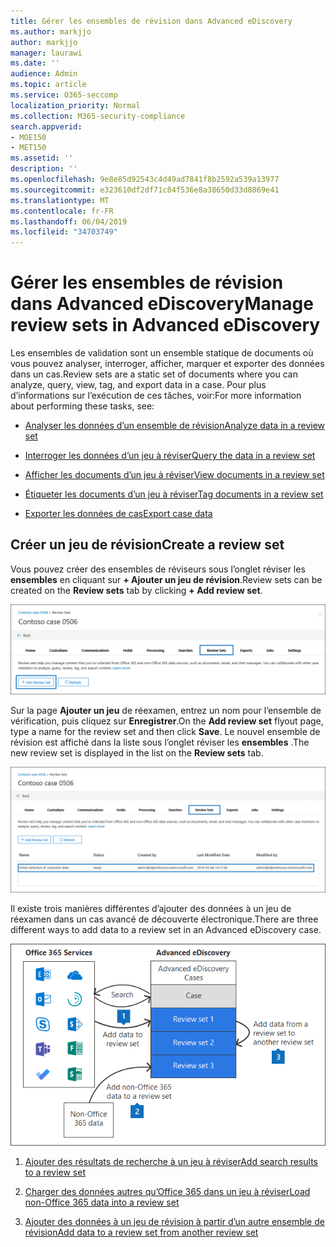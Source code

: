 ```yaml
---
title: Gérer les ensembles de révision dans Advanced eDiscovery
ms.author: markjjo
author: markjjo
manager: laurawi
ms.date: ''
audience: Admin
ms.topic: article
ms.service: O365-seccomp
localization_priority: Normal
ms.collection: M365-security-compliance
search.appverid:
- MOE150
- MET150
ms.assetid: ''
description: ''
ms.openlocfilehash: 9e8e85d92543c4d49ad7841f8b2592a539a13977
ms.sourcegitcommit: e323610df2df71c84f536e8a38650d33d8069e41
ms.translationtype: MT
ms.contentlocale: fr-FR
ms.lasthandoff: 06/04/2019
ms.locfileid: "34703749"
---
```

# <a name="manage-review-sets-in-advanced-ediscovery"></a><span data-ttu-id="b0f7f-102">Gérer les ensembles de révision dans Advanced eDiscovery</span><span class="sxs-lookup"><span data-stu-id="b0f7f-102">Manage review sets in Advanced eDiscovery</span></span>

<span data-ttu-id="b0f7f-103">Les ensembles de validation sont un ensemble statique de documents où vous pouvez analyser, interroger, afficher, marquer et exporter des données dans un cas.</span><span class="sxs-lookup"><span data-stu-id="b0f7f-103">Review sets are a static set of documents where you can analyze, query, view, tag, and export data in a case.</span></span> <span data-ttu-id="b0f7f-104">Pour plus d’informations sur l’exécution de ces tâches, voir:</span><span class="sxs-lookup"><span data-stu-id="b0f7f-104">For more information about performing these tasks, see:</span></span>

- [<span data-ttu-id="b0f7f-105">Analyser les données d’un ensemble de révision</span><span class="sxs-lookup"><span data-stu-id="b0f7f-105">Analyze data in a review set</span></span>](analyzing-data-in-review-set.md)

- [<span data-ttu-id="b0f7f-106">Interroger les données d’un jeu à réviser</span><span class="sxs-lookup"><span data-stu-id="b0f7f-106">Query the data in a review set</span></span>](review-set-search.md)

- [<span data-ttu-id="b0f7f-107">Afficher les documents d’un jeu à réviser</span><span class="sxs-lookup"><span data-stu-id="b0f7f-107">View documents in a review set</span></span>](view-documents-in-review-set.md)

- [<span data-ttu-id="b0f7f-108">Étiqueter les documents d’un jeu à réviser</span><span class="sxs-lookup"><span data-stu-id="b0f7f-108">Tag documents in a review set</span></span>](tagging-documents.md)

- [<span data-ttu-id="b0f7f-109">Exporter les données de cas</span><span class="sxs-lookup"><span data-stu-id="b0f7f-109">Export case data</span></span>](exporting-data-ediscover20.md)

## <a name="create-a-review-set"></a><span data-ttu-id="b0f7f-110">Créer un jeu de révision</span><span class="sxs-lookup"><span data-stu-id="b0f7f-110">Create a review set</span></span>

<span data-ttu-id="b0f7f-111">Vous pouvez créer des ensembles de réviseurs sous l’onglet réviser les **ensembles** en cliquant sur **+ Ajouter un jeu de révision**.</span><span class="sxs-lookup"><span data-stu-id="b0f7f-111">Review sets can be created on the **Review sets** tab by clicking **+ Add review set**.</span></span>

![Ajouter un jeu de révision](../media/f45c51d9-585d-47d1-b7fb-0288715e0b6a.png)

<span data-ttu-id="b0f7f-113">Sur la page **Ajouter un jeu** de réexamen, entrez un nom pour l’ensemble de vérification, puis cliquez sur **Enregistrer**.</span><span class="sxs-lookup"><span data-stu-id="b0f7f-113">On the **Add review set** flyout page, type a name for the review set and then click **Save**.</span></span> <span data-ttu-id="b0f7f-114">Le nouvel ensemble de révision est affiché dans la liste sous l’onglet réviser les **ensembles** .</span><span class="sxs-lookup"><span data-stu-id="b0f7f-114">The new review set is displayed in the list on the **Review sets** tab.</span></span>

![Nouvel ensemble de réexamens figurant dans l’onglet Review Set](../media/AeDnewreviewset.png)

<span data-ttu-id="b0f7f-116">Il existe trois manières différentes d’ajouter des données à un jeu de réexamen dans un cas avancé de découverte électronique.</span><span class="sxs-lookup"><span data-stu-id="b0f7f-116">There are three different ways to add data to a review set in an Advanced eDiscovery case.</span></span>

![Trois méthodes d’ajout à des ensembles de réviseurs](../media/1f1f4efd-c03b-4255-bc3d-df358e56549c.png)

1. [<span data-ttu-id="b0f7f-118">Ajouter des résultats de recherche à un jeu à réviser</span><span class="sxs-lookup"><span data-stu-id="b0f7f-118">Add search results to a review set</span></span>](add-data-to-review-set.md)

2. [<span data-ttu-id="b0f7f-119">Charger des données autres qu’Office 365 dans un jeu à réviser</span><span class="sxs-lookup"><span data-stu-id="b0f7f-119">Load non-Office 365 data into a review set</span></span>](load-non-office365-data.md)

3. [<span data-ttu-id="b0f7f-120">Ajouter des données à un jeu de révision à partir d’un autre ensemble de révision</span><span class="sxs-lookup"><span data-stu-id="b0f7f-120">Add data to a review set from another review set</span></span>](add-data-to-review-set-from-another-review-set.md)
